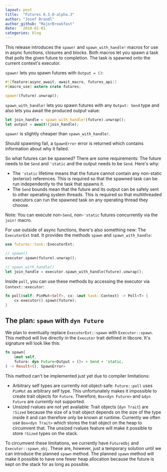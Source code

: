 ```yaml
---
layout: post
title:  "Futures 0.3.0-alpha.3"
author: "Josef Brandl"
author_github: "MajorBreakfast"
date:   2018-01-01
categories: blog
---
```


This release introduces the `spawn!` and `spawn_with_handle!` macros for use in async functions, closures and blocks. Both macros let you spawn a task that polls the given future to completion. The task is spawned onto the current context's executor.

`spawn!` lets you spawn futures with `Output = ()`:

```rust
#![feature(async_await, await_macro, futures_api)]
#[macro_use] extern crate futures;

spawn!(future).unwrap();
```

`spawn_with_handle!` lets you spawn futures with any `Output: Send` type and also lets you await the produced output value:

```rust
let join_handle = spawn_with_handle!(future).unwrap();
let output = await!(join_handle);
```

`spawn!` is slightly cheaper than `spawn_with_handle!`.

Should spawning fail, a `SpawnError` error is returned which contains information about why it failed.

So what futures can be spawned? There are some requirements: The future needs to be `Send` and `'static` and the output needs to be `Send`. Here's why:
- The `'static` lifetime means that the future cannot contain any non-static (exterior) references. This is required so that the spawned task can be run independently to the task that spawns it.
- The `Send` bounds mean that the future and its output can be safely sent to other operating system threads. This is required so that multithreaded executors can run the spawned task on any operating thread they choose.

Note: You can execute non-`Send`, non-`'static` futures concurrently via the `join!` macro.

For use outside of async functions, there's also something new: The `ExecutorExt` trait. It provides the methods `spawn` and `spawn_with_handle`:

```rust
use futures::task::ExecutorExt;

// spawn()
executor.spawn(future).unwrap();

// spawn_with_handle()
let join_handle = executor.spawn_with_handle(future).unwrap();
```

Inside `poll`, you can use these methods by accessing the executor via `Context::executor`:

```rust
fn poll(self: PinMut<Self>, cx: &mut task::Context) -> Poll<T> {
    cx.executor().spawn(future);
}
```

## The plan: `spawn` with `dyn Future`

We plan to eventually replace `ExecutorExt::spawn` with `Executor::spawn`. This method will live directly in the `Executor` trait defined in libcore. It's signature will look like this:

```rust
fn spawn(
    &mut self,
    future: dyn Future<Output = ()> + Send + 'static,
) -> Result<(), SpawnError>
```

This method can't be implemented just yet due to compiler limitations:
- Arbitrary self types are currently not object-safe: `Future::poll` uses `PinMut` as arbitrary self type. This unfortunately makes it impossible to create trait objects for `Future`. Therefore, `Box<dyn Future>` and `&dyn Future` are *currently* not supported.
- Unsized rvalues are not yet available: Trait objects (`dyn Trait`) are `!Sized` because the size of a trait object depends on the size of the type inside it and can therefore only be known at runtime. Currently we often use `Box<dyn Trait>` which stores the trait object on the heap to circumvent that. The unsized rvalues feature will make it possible to store `!Sized` types on the stack.

To circumvent these limitations, we currently have `FutureObj` and `Executor::spawn_obj`. These are, however, just a temporary solution until we can introduce the planned `spawn` method. The planned `spawn` method will make it possible to have one fewer heap allocation because the future is kept on the stack for as long as possible.
